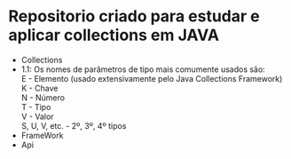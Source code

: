 # Repositorio criado para estudar e aplicar collections em JAVA
- Collections
- 1.1: Os nomes de parâmetros de tipo mais comumente usados são: <br>
  E - Elemento (usado extensivamente pelo Java Collections Framework) <br>
  K - Chave <br>
  N - Número <br>
  T - Tipo <br>
  V - Valor <br>
  S, U, V, etc. - 2º, 3º, 4º tipos
- FrameWork
- Api
  
